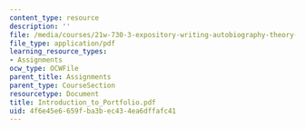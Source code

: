 ```yaml
---
content_type: resource
description: ''
file: /media/courses/21w-730-3-expository-writing-autobiography-theory-and-practice-spring-2001/4f6e45e6659fba3bec434ea6dffafc41_Introduction_to_Portfolio.pdf
file_type: application/pdf
learning_resource_types:
- Assignments
ocw_type: OCWFile
parent_title: Assignments
parent_type: CourseSection
resourcetype: Document
title: Introduction_to_Portfolio.pdf
uid: 4f6e45e6-659f-ba3b-ec43-4ea6dffafc41
---
```

